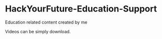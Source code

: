 # HackYourFuture-Education-Support
Education related content created by me

Videos can be simply download.

